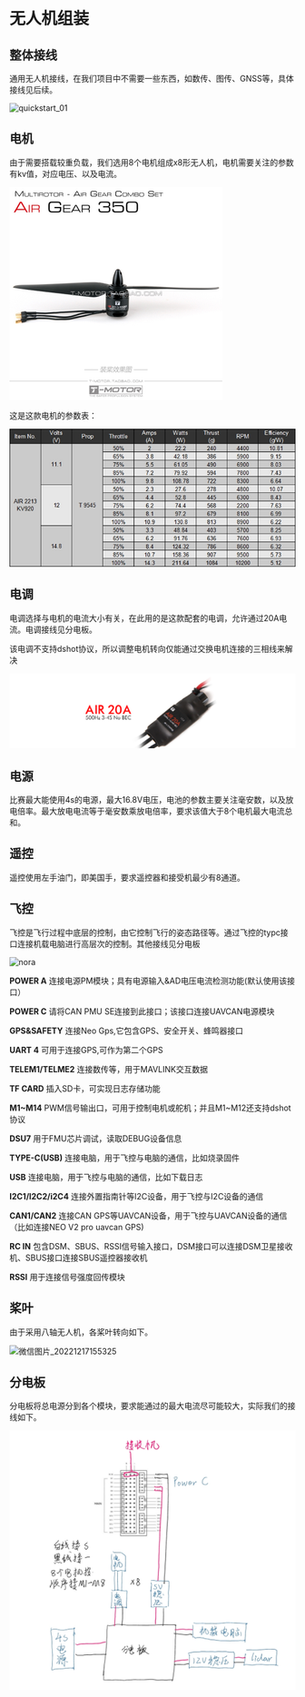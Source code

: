 # 无人机组装

## 整体接线

通用无人机接线，在我们项目中不需要一些东西，如数传、图传、GNSS等，具体接线见后续。

![quickstart_01](C:\Users\20826\Documents\GitHub\learning-px4ctrl\img\quickstart_01.jpg)

## 电机

由于需要搭载较重负载，我们选用8个电机组成x8形无人机，电机需要关注的参数有kv值，对应电压、以及电流。

<img src="../img\微信图片_20221217153759.jpg" alt="微信图片_20221217153759" style="zoom: 50%;" />

这是这款电机的参数表：

![微信图片_20221217153811](../img\微信图片_20221217153811.jpg)

## 电调

电调选择与电机的电流大小有关，在此用的是这款配套的电调，允许通过20A电流。电调接线见分电板。

该电调不支持dshot协议，所以调整电机转向仅能通过交换电机连接的三相线来解决

<img src="../img\20190123022745494.jpg" alt="20190123022745494" style="zoom:50%;" />

## 电源

比赛最大能使用4s的电源，最大16.8V电压，电池的参数主要关注毫安数，以及放电倍率。最大放电电流等于毫安数乘放电倍率，要求该值大于8个电机最大电流总和。



## 遥控

遥控使用左手油门，即美国手，要求遥控器和接受机最少有8通道。

## 飞控

飞控是飞行过程中底层的控制，由它控制飞行的姿态路径等。通过飞控的typc接口连接机载电脑进行高层次的控制。其他接线见分电板

![nora](../GitHub\learning-px4ctrl\img\nora.png)



**POWER A**	连接电源PM模块；具有电源输入&AD电压电流检测功能(默认使用该接口）

**POWER C**	请将CAN PMU SE连接到此接口；该接口连接UAVCAN电源模块

**GPS&SAFETY**	连接Neo Gps,它包含GPS、安全开关、蜂鸣器接口

**UART 4**	可用于连接GPS,可作为第二个GPS

**TELEM1/TELME2**	连接数传等，用于MAVLINK交互数据

**TF CARD**	插入SD卡，可实现日志存储功能

**M1~M14**	PWM信号输出口，可用于控制电机或舵机；并且M1~M12还支持dshot协议

**DSU7**	用于FMU芯片调试，读取DEBUG设备信息

**TYPE-C(USB)**	连接电脑，用于飞控与电脑的通信，比如烧录固件

**USB**	连接电脑，用于飞控与电脑的通信，比如下载日志

**I2C1/I2C2/i2C4**	连接外置指南针等I2C设备，用于飞控与I2C设备的通信

**CAN1/CAN2**	连接CAN GPS等UAVCAN设备，用于飞控与UAVCAN设备的通信（比如连接NEO V2 pro uavcan GPS)

**RC IN**	包含DSM、SBUS、RSSI信号输入接口，DSM接口可以连接DSM卫星接收机、SBUS接口连接SBUS遥控器接收机

**RSSI**	用于连接信号强度回传模块


## 桨叶

由于采用八轴无人机，各桨叶转向如下。

![微信图片_20221217155325](../learning-px4ctrl\img\微信图片_20221217155325.png)



## 分电板

分电板将总电源分到各个模块，要求能通过的最大电流尽可能较大，实际我们的接线如下。

![微信图片_20221217161757](../img\微信图片_20221217161757.jpg)

